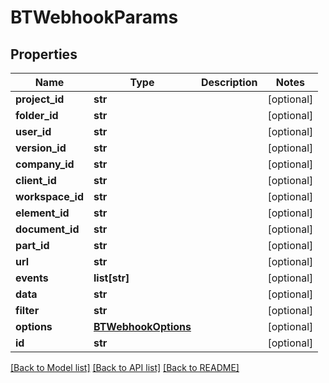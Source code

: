 # BTWebhookParams

## Properties
Name | Type | Description | Notes
------------ | ------------- | ------------- | -------------
**project_id** | **str** |  | [optional] 
**folder_id** | **str** |  | [optional] 
**user_id** | **str** |  | [optional] 
**version_id** | **str** |  | [optional] 
**company_id** | **str** |  | [optional] 
**client_id** | **str** |  | [optional] 
**workspace_id** | **str** |  | [optional] 
**element_id** | **str** |  | [optional] 
**document_id** | **str** |  | [optional] 
**part_id** | **str** |  | [optional] 
**url** | **str** |  | [optional] 
**events** | **list[str]** |  | [optional] 
**data** | **str** |  | [optional] 
**filter** | **str** |  | [optional] 
**options** | [**BTWebhookOptions**](BTWebhookOptions.md) |  | [optional] 
**id** | **str** |  | [optional] 

[[Back to Model list]](../README.md#documentation-for-models) [[Back to API list]](../README.md#documentation-for-api-endpoints) [[Back to README]](../README.md)


